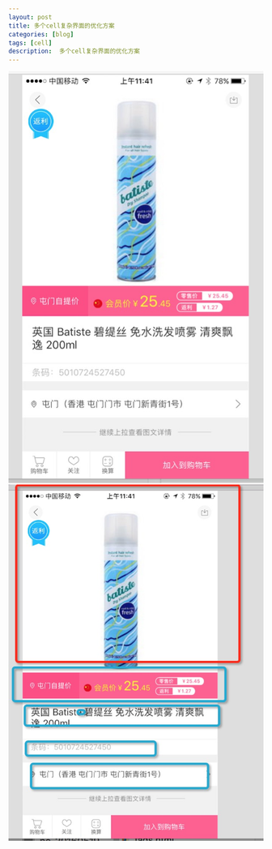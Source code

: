 ```yaml
---
layout: post
title: 多个cell复杂界面的优化方案
categories: [blog]
tags: [cell]
description:  多个cell复杂界面的优化方案
---  
```


![效果图1](/img/targets_post/test_1.png) ![效果图2](/img/targets_post/test_2.png)
  
